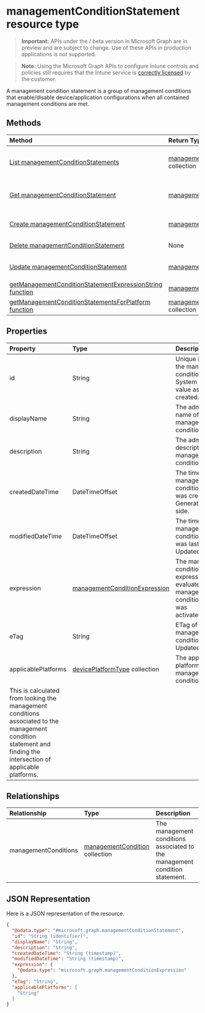 ﻿# managementConditionStatement resource type

> **Important:** APIs under the / beta version in Microsoft Graph are in preview and are subject to change. Use of these APIs in production applications is not supported.

> **Note:** Using the Microsoft Graph APIs to configure Intune controls and policies still requires that the Intune service is [correctly licensed](https://go.microsoft.com/fwlink/?linkid=839381) by the customer.

A management condition statement is a group of management conditions that enable/disable device/application configurations when all contained management conditions are met.
## Methods
|Method|Return Type|Description|
|:---|:---|:---|
|[List managementConditionStatements](../api/intune_fencing_managementconditionstatement_list.md)|[managementConditionStatement](../resources/intune_fencing_managementconditionstatement.md) collection|List properties and relationships of the [managementConditionStatement](../resources/intune_fencing_managementconditionstatement.md) objects.|
|[Get managementConditionStatement](../api/intune_fencing_managementconditionstatement_get.md)|[managementConditionStatement](../resources/intune_fencing_managementconditionstatement.md)|Read properties and relationships of the [managementConditionStatement](../resources/intune_fencing_managementconditionstatement.md) object.|
|[Create managementConditionStatement](../api/intune_fencing_managementconditionstatement_create.md)|[managementConditionStatement](../resources/intune_fencing_managementconditionstatement.md)|Create a new [managementConditionStatement](../resources/intune_fencing_managementconditionstatement.md) object.|
|[Delete managementConditionStatement](../api/intune_fencing_managementconditionstatement_delete.md)|None|Deletes a [managementConditionStatement](../resources/intune_fencing_managementconditionstatement.md).|
|[Update managementConditionStatement](../api/intune_fencing_managementconditionstatement_update.md)|[managementConditionStatement](../resources/intune_fencing_managementconditionstatement.md)|Update the properties of a [managementConditionStatement](../resources/intune_fencing_managementconditionstatement.md) object.|
|[getManagementConditionStatementExpressionString function](../api/intune_fencing_managementconditionstatement_getmanagementconditionstatementexpressionstring.md)|[managementConditionExpressionString](../resources/intune_fencing_managementconditionexpressionstring.md)|Not yet documented|
|[getManagementConditionStatementsForPlatform function](../api/intune_fencing_managementconditionstatement_getmanagementconditionstatementsforplatform.md)|[managementConditionStatement](../resources/intune_fencing_managementconditionstatement.md) collection|Not yet documented|

## Properties
|Property|Type|Description|
|:---|:---|:---|
|id|String|Unique identifier for the management condition statement. System generated value assigned when created.|
|displayName|String|The admin defined name of the management condition statement.|
|description|String|The admin defined description of the management condition statement.|
|createdDateTime|DateTimeOffset|The time the management condition statement was created. Generated service side.|
|modifiedDateTime|DateTimeOffset|The time the management condition statement was last modified. Updated service side.|
|expression|[managementConditionExpression](../resources/intune_fencing_managementconditionexpression.md)|The management condition statement expression used to evaluate if a management condition statement was activated/deactivated.|
|eTag|String|ETag of the management condition statement. Updated service side.|
|applicablePlatforms|[devicePlatformType](../resources/intune_shared_deviceplatformtype.md) collection|The applicable platforms for this management condition statement.
This is calculated from looking the management conditions associated to the management condition statement and finding the intersection of applicable platforms.|

## Relationships
|Relationship|Type|Description|
|:---|:---|:---|
|managementConditions|[managementCondition](../resources/intune_fencing_managementcondition.md) collection|The management conditions associated to the management condition statement.|

## JSON Representation
Here is a JSON representation of the resource.
<!-- {
  "blockType": "resource",
  "keyProperty": "id",
  "@odata.type": "microsoft.graph.managementConditionStatement"
}
-->
``` json
{
  "@odata.type": "#microsoft.graph.managementConditionStatement",
  "id": "String (identifier)",
  "displayName": "String",
  "description": "String",
  "createdDateTime": "String (timestamp)",
  "modifiedDateTime": "String (timestamp)",
  "expression": {
    "@odata.type": "microsoft.graph.managementConditionExpression"
  },
  "eTag": "String",
  "applicablePlatforms": [
    "String"
  ]
}
```





